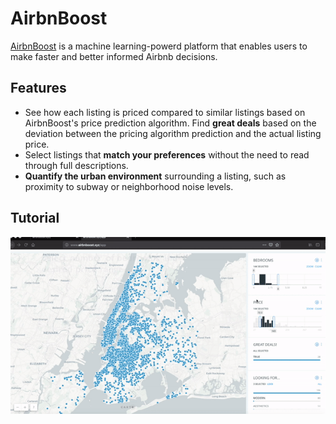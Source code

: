 # AirbnBoost
[AirbnBoost](http://www.airbnboost.xyz) is a machine learning-powerd platform that enables users to make faster and better informed Airbnb decisions.

## Features
- See how each listing is priced compared to similar listings based on AirbnBoost's price prediction algorithm. Find __great deals__ based on the deviation between the pricing algorithm prediction and the actual listing price.
- Select listings that __match your preferences__ without the need to read through full descriptions. 
- __Quantify the urban environment__ surrounding a listing, such as proximity to subway or neighborhood noise levels.


## Tutorial

![](app/templates/airbnBoost_gif.gif)
